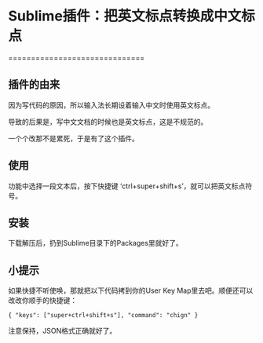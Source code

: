 # Sublime插件：把英文标点转换成中文标点
==============================

## 插件的由来

因为写代码的原因，所以输入法长期设着输入中文时使用英文标点。

导致的后果是，写中文文档的时候也是英文标点，这是不规范的。

一个个改那不是累死，于是有了这个插件。

## 使用

功能中选择一段文本后，按下快捷键 ‘ctrl+super+shift+s’，就可以把英文标点符号。


## 安装
下载解压后，扔到Sublime目录下的Packages里就好了。

## 小提示
如果快捷不听使唤，那就把以下代码拷到你的User Key Map里去吧。顺便还可以改改你顺手的快捷键：

```
{ "keys": ["super+ctrl+shift+s"], "command": "chign" }
```

注意保持，JSON格式正确就好了。 